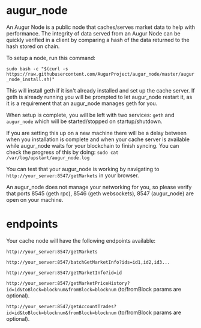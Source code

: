 # augur_node
An Augur Node is a public node that caches/serves market data to help with performance. The integrity of data served from an Augur Node can be quickly verified in a client by comparing a hash of the data returned to the hash stored on chain.

To setup a node, run this command:

```sudo bash -c "$(curl -s https://raw.githubusercontent.com/AugurProject/augur_node/master/augur_node_install.sh)"```

This will install geth if it isn't already installed and set up the cache server. If geth is already running you will be prompted to let augur_node restart it, as it is a requirement that an augur_node manages geth for you.

When setup is complete, you will be left with two services: `geth` and `augur_node` which will be started/stopped on startup/shutdown.

If you are setting this up on a new machine there will be a delay between when you installation is complete and when your cache server is available while augur_node waits for your blockchain to finish syncing. You can check the progress of this by doing: 
```sudo cat /var/log/upstart/augur_node.log```

You can test that your augur_node is working by navigating to `http://your_server:8547/getMarkets` in your browser.

An augur_node does not manage your networking for you, so please verify that ports 8545 (geth rpc), 8546 (geth websockets), 8547 (augur_node) are open on your machine.

# endpoints
Your cache node will have the following endpoints available:

`http://your_server:8547/getMarkets`

`http://your_server:8547/batchGetMarketInfo?ids=id1,id2,id3...`

`http://your_server:8547/getMarketInfo?id=id`

`http://your_server:8547/getMarketPriceHistory?id=id&toBlock=blocknum&fromBlock=blocknum` (to/fromBlock params are optional).

`http://your_server:8547/getAccountTrades?id=id&toBlock=blocknum&fromBlock=blocknum` (to/fromBlock params are optional).

